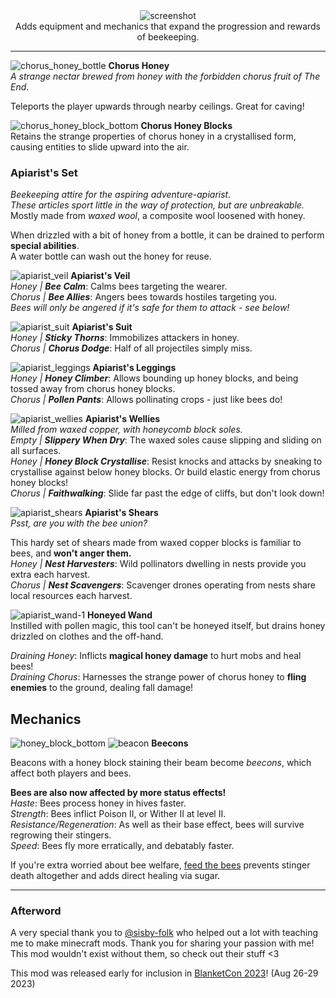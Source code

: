 <center>
<img alt="screenshot" src="https://cdn.modrinth.com/data/Wkp3WGmm/images/7ed1581dbd63d34d5eb2b7c285ec3e18dcdff39c.png"><br/>
Adds equipment and mechanics that expand the progression and rewards of beekeeping.
</center>

---

![chorus_honey_bottle](https://github.com/HestiMae/pollinators-paradise/assets/62225435/cf64b02c-cc84-4bd0-9c92-eb3b0b794bc8)
**Chorus Honey**<br/>
_A strange nectar brewed from honey with the forbidden chorus fruit of The End_.

Teleports the player upwards through nearby ceilings. Great for caving!

![chorus_honey_block_bottom](https://github.com/HestiMae/pollinators-paradise/assets/62225435/d80ebbb3-4c88-4662-acfb-93c816e4fd5e)
**Chorus Honey Blocks**<br/>
Retains the strange properties of chorus honey in a crystallised form, causing entities to slide upward into the air.

### Apiarist's Set
*Beekeeping attire for the aspiring adventure-apiarist.*<br/>
*These articles sport little in the way of protection, but are unbreakable.*<br/>
Mostly made from _waxed wool_, a composite wool loosened with honey.

When drizzled with a bit of honey from a bottle, it can be drained to perform **special abilities**.<br/>
A water bottle can wash out the honey for reuse.

![apiarist_veil](https://github.com/HestiMae/pollinators-paradise/assets/62225435/797fbfc8-ea98-4037-b433-9a38adafd7aa)
**Apiarist's Veil**<br/>
*Honey | **Bee Calm***: Calms bees targeting the wearer.<br/>
*Chorus | **Bee Allies***: Angers bees towards hostiles targeting you.<br/>
*Bees will only be angered if it's safe for them to attack - see below!*

![apiarist_suit](https://github.com/HestiMae/pollinators-paradise/assets/62225435/ca34907f-7066-4f87-bfa4-f0ed96442da3)
**Apiarist's Suit**<br/>
*Honey | **Sticky Thorns***: Immobilizes attackers in honey.<br/>
*Chorus | **Chorus Dodge***: Half of all projectiles simply miss.<br/>

![apiarist_leggings](https://github.com/HestiMae/pollinators-paradise/assets/62225435/562c95b7-ad6b-44d2-a662-90e60f649539)
**Apiarist's Leggings**<br/>
*Honey | **Honey Climber***: Allows bounding up honey blocks, and being tossed away from chorus honey blocks.<br/>
*Chorus | **Pollen Pants***: Allows pollinating crops - just like bees do!<br/>

![apiarist_wellies](https://github.com/HestiMae/pollinators-paradise/assets/62225435/9bfd4619-c4b2-4de0-a58c-dc270a512517)
**Apiarist's Wellies**<br/>
*Milled from waxed copper, with honeycomb block soles.*<br/>
*Empty | **Slippery When Dry***: The waxed soles cause slipping and sliding on all surfaces.<br/>
*Honey | **Honey Block Crystallise***: Resist knocks and attacks by sneaking to crystallise against below honey blocks. Or build elastic energy from chorus honey blocks!<br/>
*Chorus | **Faithwalking***: Slide far past the edge of cliffs, but don't look down!

![apiarist_shears](https://github.com/HestiMae/pollinators-paradise/assets/62225435/f24a9d1c-ab14-458b-9afd-033e39c2e906)
**Apiarist's Shears**<br/>
*Psst, are you with the bee union?*

This hardy set of shears made from waxed copper blocks is familiar to bees, and **won't anger them.**<br/>
*Honey | **Nest Harvesters***: Wild pollinators dwelling in nests provide you extra each harvest.<br/>
*Chorus | **Nest Scavengers***: Scavenger drones operating from nests share local resources each harvest.

![apiarist_wand-1](https://github.com/HestiMae/pollinators-paradise/assets/62225435/94884a94-26b0-4ace-8c15-f5d5c28feb53)
**Honeyed Wand**<br/>
Instilled with pollen magic, this tool can't be honeyed itself, but drains honey drizzled on clothes and the off-hand.

*Draining Honey*: Inflicts **magical honey damage** to hurt mobs and heal bees!<br/>
*Draining Chorus*: Harnesses the strange power of chorus honey to **fling enemies** to the ground, dealing fall damage!

## Mechanics

![honey_block_bottom](https://github.com/HestiMae/pollinators-paradise/assets/62225435/0577e49c-045e-4a87-aaca-ba4d3fa651d0)
![beacon](https://github.com/HestiMae/pollinators-paradise/assets/62225435/4558b370-c3b0-4d07-8981-fe5ec66e2741)
**Beecons**<br/>

Beacons with a honey block staining their beam become *beecons*, which affect both players and bees.

**Bees are also now affected by more status effects!**<br>
*Haste*: Bees process honey in hives faster.<br/>
*Strength*: Bees inflict Poison II, or Wither II at level II.<br/>
*Resistance/Regeneration*: As well as their base effect, bees will survive regrowing their stingers.<br/>
*Speed*: Bees fly more erratically, and debatably faster.<br/>

If you're extra worried about bee welfare, [feed the bees](https://modrinth.com/mod/feed-the-bees) prevents stinger death altogether and adds direct healing via sugar.

---

### Afterword
A very special thank you to [@sisby-folk](https://modrinth.com/user/sisby-folk) who helped out a lot with teaching me to make minecraft mods. Thank you for sharing your passion with me! This mod wouldn't exist without them, so check out their stuff <3

This mod was released early for inclusion in [BlanketCon 2023](https://blanketcon.modfest.net/)! (Aug 26-29 2023)

